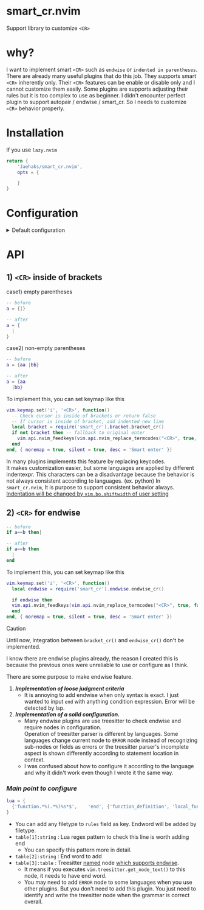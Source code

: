 # smart_cr.nvim
Support library to customize `<CR>`


# why?

I want to implement smart `<CR>` such as `endwise` or `indented in parentheses`. \
There are already many useful plugins that do this job. They supports smart `<CR>` inherently only.
Their `<CR>` features can be enable or disable only and I cannot customize them easily.
Some plugins are supports adjusting their rules but it is too complex to use as beginner.
I didn't encounter perfect plugin to support autopair / endwise / smart_cr.
So I needs to customize `<CR>` behavior properly.


# Installation

If you use `lazy.nvim`

```lua
return {
	'Jaehaks/smart_cr.nvim',
	opts = {

	}
}
```


# Configuration

<details>
	<summary> Default configuration </summary>

```lua
require('smart_cr').setup({
  bracket_cr = {
    enabled = true, -- on/off bracket_cr
    bracket_pairs = {
      ['('] = ')',
      ['['] = ']',
      ['{'] = '}',
      ['<'] = '>',
    }
  },
  endwise_cr = {
    enabled = true,
    rules = {
      lua = {
        -- do_statement can be endwised with 'end' or 'until'. Both case are not supported
        {'then%s*$',                'end', {'if_statement'}},
        {'do%s*$',                  'end', {'for_statement',
											'while_statement',
											'do_statement'}},
        {'function.*%(.*%)%s*$',    'end', {'function_definition',
											'local_function',
											'function_declaration'}},
      },
      matlab = {
        {'if%s+.+$',             'end', {'if_statement'}},
        {'while%s+.+$',          'end', {'while_statement'}},
        {'for%s+.+$',            'end', {'while_statement'}},
        {'switch.*$',            'end', {'switch_statement'}},
        {'try.*$',               'end', {'try_statement'}},
        {'classdef%s+.+$',       'end', {'class_definition'}},
        {'properties.*$',        'end', {'properties'}},
        {'methods.*$',           'end', {'methods'}},
        {'function%s+.*%(.*%)$', 'end', {'function_definition',
										 'function_declaration',
										 'function_signature'}},
      },
      sh = {
        {'then%s*$', 'fi', {'if_statement'}},
        {'do%s*$',   'done', {'while_statement', 'for_statement', 'until_statement'}},
        {'in%s*$',   'esac', {'case_statement'}},
      },
    }
  }
})
```


</details>


# API

## 1) `<CR>` inside of brackets

case1) empty parentheses
```lua
-- before
a = {|}

-- after
a = {
  |
}
```

case2) non-empty parentheses
```lua
-- before
a = {aa |bb}

-- after
a = {aa
  |bb}
```

To implement this, you can set keymap like this

```lua
vim.keymap.set('i', '<CR>', function()
  -- Check cursor is inside of brackets or return false
  -- If cursor is inside of bracket, add indented new line
  local bracket = require('smart_cr').bracket.bracket_cr()
  if not bracket then -- fallback to original enter
    vim.api.nvim_feedkeys(vim.api.nvim_replace_termcodes("<CR>", true, false, true), "n", false)
  end
end, { noremap = true, silent = true, desc = 'Smart enter' })
```

In many plugins implements this feature by replacing keycodes. \
It makes customization easier, but some languages are applied by different indentexpr.
This characters can be a disadvantage because the behavior is not always consistent according to languages.
(ex. python)
In `smart_cr.nvim`, It is purpose to support consistent behavior always. \
<u>Indentation will be changed by `vim.bo.shiftwidth` of user setting</u>


## 2) `<CR>` for endwise

```lua
-- before
if a==b then|

-- after
if a==b then
  |
end
```

To implement this, you can set keymap like this

```lua
vim.keymap.set('i', '<CR>', function()
  local endwise = require('smart_cr').endwise.endwise_cr()

  if endwise then
  vim.api.nvim_feedkeys(vim.api.nvim_replace_termcodes("<CR>", true, false, true), "n", false)
  end
end, { noremap = true, silent = true, desc = 'Smart enter' })
```


> [!CAUTION]
> Until now, Integration between `bracket_cr()` and `endwise_cr()` don't be implemented.

I know there are endwise plugins already, the reason I created this is
because the previous ones were unreliable to use or configure as I think.

There are some purpose to make endwise feature.
1) **_Implementation of loose judgment criteria_**
	- It is annoying to add endwise when only syntax is exact.
	  I just wanted to input `end` with anything condition expression. Error will be detected by lsp.
2) **_Implementation of a solid configuration._**
	- Many endwise plugins are use treesitter to check endwise and require nodes in configuration. \
	  Operation of treesitter parser is different by languages. Some languages change current node to `ERROR` node
	  instead of recognizing sub-nodes or fields as errors or the treesitter parser's incomplete aspect is
	  shown differently according to statement location in context.
	- I was confused about how to configure it according to the language and
	  why it didn't work even though I wrote it the same way.


### _Main point to configure_

```lua
lua = {
  {'function.*%(.*%)%s*$',    'end', {'function_definition', 'local_function', 'function_declaration'}},
}
```

- You can add any filetype to `rules` field as key. Endword will be added by filetype.
- `table[1]:string` : Lua regex pattern to check this line is worth adding end
	- You can specify this pattern more in detail.
- `table[2]:string` : End word to add
- `table[3]:table` : Treesitter <u>named</u> node <u>which supports endwise</u>.
	- It means if you executes `vim.treesitter.get_node_text()` to this node, it needs to have end word.
	- You may need to add `ERROR` node to some languages when you use other plugins.
	  But you don't need to add this plugin. You just need to identify and write the treesitter node
	  when the grammar is correct overall.




